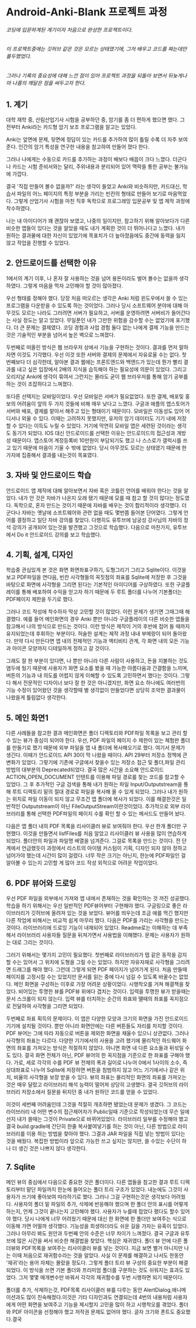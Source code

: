 # Android-Anki-Blank 프로젝트 과정
###### 코딩에 입문하계된 계기이자 처음으로 완성한 프로젝트이다.
###### 이 프로젝트중에는 깃허브 같은 것은 모르는 상태였기에, 그저 배우고 코드를 짜는데만 몰두했었다.
###### 그러나 기록의 중요성에 대해 느낀 점이 있어 프로젝트 과정을 되돌아 보면서 뒤늦게나마 나름의 깨달은 점을 써두고자 한다.

## 1. 계기
대학 재학 중, 산림산업기사 시험을 공부하던 중, 암기를 좀 더 편하게 했으면 했다. 그 전부터 Anki라는 카드형 암기 보조 프로그램을 알고는 있었다.  
  
Anki는 앞면에 문제, 뒷면에 정답이 있는 카드를 추가하여 많이 틀릴 수록 더 자주 보여준다. 인간의 암기 특성을 연구한 내용을 참고하여 만들어 졌다 한다.  
  
그러나 나에게는 수동으로 카드를 추가하는 과정이 배보다 배꼽이 크다 느꼈다. 더군다나 카드는 시험 준비서와는 달리, 주위내용과 분리되어 있어 맥락을 통한 공부는 불가능에 가깝다. 
  
결국 '직접 만들어 볼수 없을까?' 라는 생각이 들었고 Anki와 비슷하지만, 카드대신, 학습서 파일의 어느 페이지의 특정 부분을 가리는 빈칸의 형태로 만들어 보기로 마음먹었다. 그렇게 산업기사 시험을 마친 직후 독학으로 프로그래밍 입문공부 및 앱 제작 과정에 착수하였다.
  
나는 내 아이디어가 꽤 괜찮아 보였고, 나중의 일이지만, 참고하기 위해 알아보다가 다른 비슷한 앱들이 있다는 것을 알았을 때도 내가 계획한 것이 더 뛰어나다고 느꼈다. 내가 원하는 결과물에 대한 자신이 있었기에 목표치가 더 높아졌음에도 중간에 동력을 잃지 않고 작업을 진행할 수 있었다.
## 2. 안드로이드를 선택한 이유
1에서의 계기 이후, 나 혼자 잘 사용하는 것을 넘어 용돈이라도 벌어 볼수는 없을까 생각하였다. 그렇게 마음을 먹자 고민해야 할 것이 많아졌다.  
  
우선 형태를 정해야 했다. 당장 처음 떠오르는 생각은 Anki 처럼 윈도우에서 쓸 수 있는 프로그램을 다운받을 수 있도록 하는 것이었다. 그러나 당시 소프트웨어 분야에 대해 아무것도 모르는 나라도 그러려면 서버가 필요하고, 서버를 운영하려면 서버비가 들어간다는 사실 정도는 알고 있었다. 무일푼인 내가 그만한 위험을 감수할 수는 없었기에 포기했다. 더 큰 문제는 결제였다. 코딩 경험과 사업 경험 둘다 없는 나에게 결제 기능을 만드는 것은 기술적인 부분을 넘어서 높은 벽으로 느껴졌다.
  
  두번째로 떠올린 방식은 웹 브라우저 상에서 기능을 구현하는 것이다. 결과를 먼저 말하자면 이것도 기각했다. 우선 이것 또한 서버와 결제의 문제에서 자유로울 수는 없다. 첫번째보다 더 심각한데, 알아본 결과 웹에는 프론트엔드와 백엔드가 있는데 뭔가 빨리 결과를 내고 싶은 입장에서 2배의 지식을 습득해야 하는 필요성에 의문이 있었다. 그리고 오리지날 Anki에 생각이 묶여서 그런지는 몰라도 굳이 웹 브라우저를 통해 암기 공부를 하는 것이 조잡하다고 느껴졌다.
  
  또다른 선택지는 모바일이었다. 우선 모바일은 서버가 필요없었다. 또한 결제, 배포및 홍보의 어려움이 앞의 두 가지 것들에 비해 매우 낮다고 느꼈다. 구글과 애플의 앱스토어가 서버와 배포, 결제를 맡아서 해주고 있는 형태이기 때문이다. 모바일은 이동성도 있어 어디서나 외울 수 있다. 이때는 고려하지 못했지만, 유저의 암기 데이터도 기기 내에 저장 할 수 있다는 이득도 누릴 수 있었다. 거기에 막연히 모바일 앱은 세련된 것이라는 생각도 동기가 되었다. IOS 대신 안드로이드를 선택한 이유는 안드로이드의 접근성과 개방성 때문이다. 앱스토어 계정등록비 10만원이 부담되기도 했고 나 스스로가 갤럭시를 쓰고 있기 때문에 마음이 기울 수 밖에 없었다. 당시 아무것도 모르는 상태였기 때문에 한가지에 집중해서 결과를 내는것이 목표였다.

## 3. 자바 및 안드로이드 학습
  안드로이드 앱 제작에 대해 알아보면서 자바 혹은 코틀린 언어를 배워야 한다는 것을 알았다. 내가 안 것은 자바가 나온지 오래 됐기 때문에 모를 때 참고 할 것이 많다는 정도였다. 독학으로, 혼자 만드는 것이기 때문에 자바를 배우는 것이 합리적이라 생각했다. 더군다나 자바는 옛날에 소프트웨어와 관련 없을 때도 몇번쯤 들어본 단어였다. 그렇게 언어를 결정하고 일단 자바 강의를 찾았다. 다행히도 유투브에 남궁성 강사님의 자바의 정석 강의가 공개되어 있는것을 발견했고 그것으로 학습했다. 다음으로 마찬가지, 유투브에서 Do it 안드로이드 강의를 보고 학습했다.

## 4. 기획, 설계, 디자인
학습중 관심있게 본 것은 화면 화면좌표구하기, 도형그리기 그리고 Sqlite이다. 이것을 보고 PDF파일을 연다음, 빈칸 사각형들의 꼭짓점의 좌표를 Sqlite에 저장한 후 그것을 바탕으로 화면에 사각형을 그리면 된다는 기본적인 아이디어를 구상하였다. 또한 구글플레이를 통해 배포하여 수익을 얻고자 하기 때문에 두 루트 폴더를 나누어 기본폴더는 PDF페이지 제한을 두기로 했다.
  
그러나 코드 작성에 착수하자 막상 고민할 것이 많았다. 이런 문제가 생기면 그때그때 해결했다. 예를 들어 메인화면의 경우 Anki 뿐만 아니라 구글플레이의 다른 비슷한 앱들을 참고해서 나의 방식으로 만드는 것이다. 이런 방식은 제작이 거의 후반에 접어 들 때까지 유지되었는데 후회하는 부분이다. 허술한 설계는 제작 과정 내내 부메랑이 되어 돌아왔다. 만약 다시 만든다면 앱 내의 전체적인 기능과 액티비티 관계, 각 화면 내의 모든 기능과 아이콘 모양까지 디테일하게 정하고 갈 것이다. 
  
그래도 잘 한 부분이 있다면, 나 뿐만 아니라 다른 사람이 사용하고, 돈을 지불하는 것도 염두에 뒀기 때문에 사용자가 화면 요소를 봤을 때 가능한 아름다움과 간결함을 느끼며, 버튼의 기능과 내 의도를 어렵지 않게 이해할 수 있도록 고민하면서 했다는 것이다. 그렇다 해서 전문적인 디자이너 보다 잘 한 것은 아니겠지만, 화면 요소 하나에도 여러번의 기능 수정이 있어왔던 것을 생각할때 별 생각없이 만들었다면 상당히 조악한 결과물이 나왔을게 틀림없다 생각한다.

## 5. 메인 화면1
다른 사례들을 참고한 결과 메인화면은 폴더 디렉토리와 PDF파일 목록을 보고 관리 할 수 있는 뷰가 중심이 되어야 한다. 우선, PDF 파일의 페이지 수 제한이 있는 체험판 폴더를 만들기로 했기 때문에 외부 파일을 앱 내 폴더에 복사해오기로 했다. 여기서 문제가 생긴다. 이때가 안드로이드 API 30이 막 나왔을 때이다. API 29부터 저장소 정책에 큰 변화가 있었다. 그렇기에 기존에 구글에서 찾을수 있는 저장소 접근 및 폴더,파일 관리 방법의 대부분의 Deprecated되었다. 결국 많은 시간을 소요해 안드로이드 ACTION_OPEN_DOCUMENT 인텐트를 이용해 파일 경로를 찾는 코드를 참고할 수 있었다. 그 후 추가적인 구글 검색을 통해 내가 원하는 파일 Input/Outputstream을 통해 루트 디렉토리 밑의 절대 경로로 파일을 복사해 올 수 있게 되었다. 그러나 내가 원하는 위치로 파일 이동이 되지 않고 무조건 앱 폴더에 복사가 되었다. 이를 해결한것은 일반적인 Outputstream이 아닌 FileOutputStream이란것이었다. 추가적으로 외부 라이브러리를 통해 선택한 PDF파일의 페이지 수를 확인 할 수 있는 메서드도 만들어 놨다.
  
다음은 앱 폴더 내의 PDF 목록을 리사이클러 뷰로 보여줘야 한다. 우선 한개 폴더만 구현했다. 이것을 만들면서 lisfFiles를 처음 알았고 리사이클러 뷰 사용을 많이 연습하게 되었다. 폴더안의 파일과 파일명 배열을 넘겨준다. 그걸로 목록을 만드는 것이다. 전 단계에서 언급했듯이 과정에서 리스트의 아이템 커스텀이 기획, 디자인 되자 않아 정하고 넘어가야 했는데 시간이 많이 걸렸다. 너무 작은 크기는 아닌지, 한눈에 PDF파일인 걸 알아볼 수 있는지 고민할 게 많아 코드 작성 외적으로 어려운 작업이었다. 
  
## 6. PDF 뷰어와 드로잉
우선 PDF 파일을 외부에서 가져와 앱 내에서 존재하는 것을 확인하는 것 까진 성공했다. 학습을 하기 위해서는 우선 일반적인 PDF뷰어부터 구현해야 했다. 구글링으로 좋은 라이브러리가 깃허브에 올려져 있는 것을 보았다. 뷰어를 띄우는데 조금 애를 먹긴 했지만 다른 작업에 비해서는 비교적 쉽게 마무리 했다. 다음은 PDF를 가리는 사각형을 만드는 것이다. 라이브러리에 드로잉 기능이 내재되어 있었다. Readme로는 이해하는 데 부족해서 라이브러리 사용자들 질문을 뒤져가면서 사용법을 이해했다. 문제는 사용자가 원하는 대로 그리는 것이다.
    
그러기 위해서는 몇가지 고민이 필요했다. 첫번째로 라이브러리가 탭 같은 동작을 감지할 수는 있어서 그 위치에 도형을 그릴 수는 있었다. 하지만 자유자재로 사각형을 그리려면 드래그를 해야 했다. 그런데 그렇게 되면 PDF 페이지가 넘어가게 된다. 처음 만들때 페이지를 고정시킬 수는 있었지만 문서를 읽는 중에 다시 넘길 수 있도록 바꿀수는 없었다. 메인 화면을 구성하는 이후로 가장 어려운 상황이었다. 시행착오를 거쳐 해결책을 찾았다. 비어있는 투명한 뷰를 PDF뷰 위에다 겹치는 것이다. 입력을 투명한 뷰가 받을때는 문서 스크롤이 되지 않는다. 입력 뷰를 터치하는 순간의 좌표와 땔때의 좌표를 꼭지점으로 전달하여 사각형을 그리면 되었다. 
  
두번째로 좌표 획득의 문제이다. 이 앱은 다양한 모양과 크기의 화면을 가진 안드로이드 기기에 설치될 것이다. 뿐만 아니라 화면안에는 다른 버튼들도 자리를 차지할 것이다. PDF 뷰어는 그에 따라 자동으로 버튼을 제외한 화면을 채울수 있으니 상관없다. 그러나 사각형의 좌표는 다르다. 다양한 기기에서의 사용을 고려 했기에 물리적인 하드웨어 화면의 좌표를 가져오는 방식은 적절하지 않았다. 아니면 화면 내 다른 요소들과 뒤섞일 수도 있다. 결국 화면 전체가 아닌, PDF 뷰어의 한 꼭지점을 기준으로 한 좌표를 구해야 했다. 가로, 세로 각각의 수를 PDF 뷰 전체의 폭과 길이로 나누어 0에서 1사이의 소수, 즉 상대좌표로 나누어 Sqlite에 저장하면 버튼을 침범하지 않고 어느 기기에서나 같은 위치, 비율의 사각형을 보장 받을 수 있다. 뷰의 좌표는 물리적인 화면의 좌표를 가져오는 것은 매우 달랐고 라이브러리 해석 능력이 떨어져 상당히 고생했다. 결국 깃허브의 라이브러리 저장소에서 질문을 뒤지던 중 내가 원하던 코드를 얻을 수 있었다. 
  
이것이 세번째 어려움인데 그것을 적절히 개조하면 됐었는데 문제가 생겼다. 그 코드는 라이브러리 내 어떤 변수의 접근제어자가 Public일때 기준으로 작성되었는데 무슨 일에선지 내가 쓸때는 그것이 Private으로 바뀌어있었다. 라이브러리 일부를 수정해야 했고 결국 build.gradle에 간단히 한줄 복사붙여넣기를 하는 것이 아닌, 다른 방법으로 라이브러리를 이용 하는 방법을 찾아야 했다. 그결과 JAR 파일을 직접 넣는 방법이 있다는 것을 배웠다. 복잡한 방법이라 앞으로 가능한 쓰고 싶지는 않지만, 쓸 수있는 수단이 하나 더 생긴 것은 나쁘지 않다 생각한다.

## 7. Sqlite


메인 뷰의 중심에서 다음으로 중요한 것은 폴더이다. 다른 앱들을 참고한 결과 루트 디렉토리부터 말단 파일까지 한눈에 들어오는 폴더 트리 구조가 있었다. 내눈에도 그것이 사용자가 쓰기에 좋아보여 따라하기로 했다. 그러나 그걸 구현하는것은 생각보다 어려웠다. 사용자의 폴더 밑 파일의 추가, 삭제에 반응해야 했으며 한 폴더 안의 표시를 어떻게 하는지, 언제 그것이 끝나는지 고민해야 했다. 사용자가 누를때 접었다 폈다도 할수 있어야 했다. 당시 나에게 너무 어려웠기 때문에 대신 한 화면에 한 폴더만 보여주는 식으로 이동해 가면 어떨까 생각했다. 기능성을 희생하더라도 쉬운 길을 가자는 유혹이 있었다. 그러나 아무리 봐도 원안과 두번째 안의 수준은 너무 차이가 느껴졌다. 결국 구글과 유투브에 많은 시간을 써서 비슷한 해결법을 찾았다. 핵심은 재귀였다. 폴더 뷰 안에 다른 폴더뷰와 PDF목록을 보여주는 리사이클러 뷰를 넣는 것이다. 지금 보면 별거 아니지만 나는 이때 처음으로 재귀함수라는 것을 알았다. 사실 이 문제를 해결하고 나서도 한동안 '재귀'라는 용어 자체는 몰랐을 정도다. 그렇게 폴더 트리 뷰 구성의 중요한 부분이 해결되었다. 이 방식을 쓰면 기본 폴더와 프리미엄 폴더를 구분하는 것도 쉬워지는 효과도 있었다. 그저 몇몇 매개변수만 바꿔서 각각의 재귀함수를 두번 시행하면 되기 때문이다.

폴더를 추가, 삭제하는것, PDF목록 리사이클러 뷰를 다루는 동안 AlertDialog,애니메이션과도 많이 친숙해졌다.이것은 기타 디자인과도 연결되는데 4번의 내용처럼 사용자에게 어떤 화면을 보여주고 기능을 제시할지 고민을 많이 하고 시행착오를 겪었다. 폴더와 PDF 아이콘을 선정해야 했고 저작권 문제도 없어야 했다. 글자 크기와 폰트도 중요했다.결국
